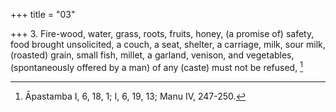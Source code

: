 +++
title = "03"

+++
3. Fire-wood, water, grass, roots, fruits, honey, (a promise of) safety, food brought unsolicited, a couch, a seat, shelter, a carriage, milk, sour milk, (roasted) grain, small fish, millet, a garland, venison, and vegetables, (spontaneously offered by a man) of any (caste) must not be refused, [^2] 


[^2]:  Āpastamba I, 6, 18, 1; I, 6, 19, 13; Manu IV, 247-250.
